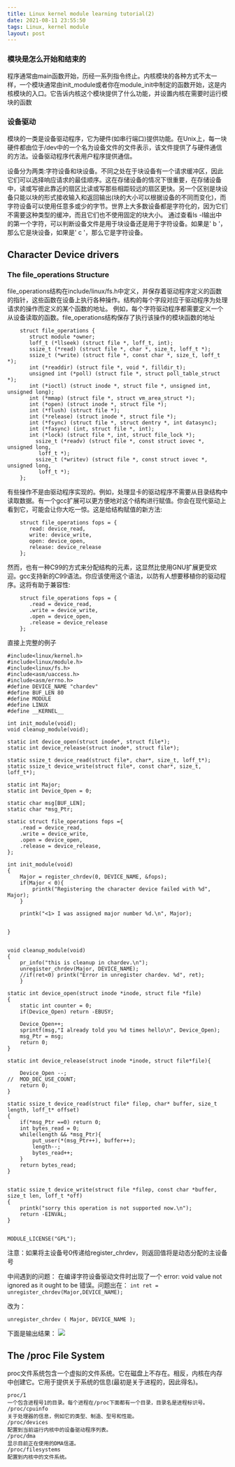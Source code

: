 ```yaml
---
title: Linux kernel module learning tutorial(2)
date: 2021-08-11 23:55:50
tags: Linux, kernel module
layout: post
---
```






### 模块是怎么开始和结束的

程序通常由main函数开始，历经一系列指令终止。内核模块的各种方式不太一样，一个模块通常由init_module或者你在module_init中制定的函数开始，这是内核模块的入口。它告诉内核这个模块提供了什么功能，并设置内核在需要时运行模块的函数


### 设备驱动
模块的一类是设备驱动程序，它为硬件(如串行端口)提供功能。在Unix上，每一块硬件都由位于/dev中的一个名为设备文件的文件表示，该文件提供了与硬件通信的方法。设备驱动程序代表用户程序提供通信。

设备分为两类:字符设备和块设备。不同之处在于块设备有一个请求缓冲区，因此它们可以选择响应请求的最佳顺序。这在存储设备的情况下很重要，在存储设备中，读或写彼此靠近的扇区比读或写那些相距较远的扇区更快。另一个区别是块设备只能以块的形式接收输入和返回输出(块的大小可以根据设备的不同而变化)，而字符设备可以使用任意多或少的字节。世界上大多数设备都是字符化的，因为它们不需要这种类型的缓冲，而且它们也不使用固定的块大小。
通过查看ls -l输出中的第一个字符，可以判断设备文件是用于块设备还是用于字符设备。如果是' b '，那么它是块设备，如果是' c '，那么它是字符设备。

## Character Device drivers
### The file_operations Structure
file_operations结构在include/linux/fs.h中定义，并保存着驱动程序定义的函数的指针，这些函数在设备上执行各种操作。结构的每个字段对应于驱动程序为处理请求的操作而定义的某个函数的地址。
例如，每个字符驱动程序都需要定义一个从设备读取的函数。file_operations结构保存了执行该操作的模块函数的地址
```
    struct file_operations {
       struct module *owner;
       loff_t (*llseek) (struct file *, loff_t, int);
       ssize_t (*read) (struct file *, char *, size_t, loff_t *);
       ssize_t (*write) (struct file *, const char *, size_t, loff_t *);
       int (*readdir) (struct file *, void *, filldir_t);
       unsigned int (*poll) (struct file *, struct poll_table_struct *);
       int (*ioctl) (struct inode *, struct file *, unsigned int, unsigned long);
       int (*mmap) (struct file *, struct vm_area_struct *);
       int (*open) (struct inode *, struct file *);
       int (*flush) (struct file *);
       int (*release) (struct inode *, struct file *);
       int (*fsync) (struct file *, struct dentry *, int datasync);
       int (*fasync) (int, struct file *, int);
       int (*lock) (struct file *, int, struct file_lock *);
    	 ssize_t (*readv) (struct file *, const struct iovec *, unsigned long,
          loff_t *);
    	 ssize_t (*writev) (struct file *, const struct iovec *, unsigned long,
          loff_t *);
    };
```
有些操作不是由驱动程序实现的。例如，处理显卡的驱动程序不需要从目录结构中读取数据。有一个gcc扩展可以更方便地对这个结构进行赋值。你会在现代驱动上看到它，可能会让你大吃一惊。这是给结构赋值的新方法:
```
    struct file_operations fops = {
       read: device_read,
       write: device_write,
       open: device_open,
       release: device_release
    };
```

然而，也有一种C99的方式来分配结构的元素，这显然比使用GNU扩展更受欢迎。gcc支持新的C99语法。你应该使用这个语法，以防有人想要移植你的驱动程序。这将有助于兼容性:
```
    struct file_operations fops = {
       .read = device_read,
       .write = device_write,
       .open = device_open,
       .release = device_release
    };
```

直接上完整的例子

```
#include<linux/kernel.h>
#include<linux/module.h>
#include<linux/fs.h>
#include<asm/uaccess.h>
#include<asm/errno.h>
#define DEVICE_NAME "chardev"
#define BUF_LEN 80
#define MODULE
#define LINUX
#define __KERNEL__

int init_module(void);
void cleanup_module(void);

static int device_open(struct inode*, struct file*);
static int device_release(struct inode*, struct file*);

static ssize_t device_read(struct file*, char*, size_t, loff_t*);
static ssize_t device_write(struct file*, const char*, size_t, loff_t*);

static int Major;
static int Device_Open = 0;

static char msg[BUF_LEN];
static char *msg_Ptr;

static struct file_operations fops ={
	.read = device_read,
	.write = device_write,
	.open = device_open,
	.release = device_release,
};

int init_module(void)
{
	Major = register_chrdev(0, DEVICE_NAME, &fops);
	if(Major < 0){
		printk("Registering the character device failed with %d", Major);
	}

	printk("<1> I was assigned major number %d.\n", Major);


}


void cleanup_module(void)
{
	pr_info("this is cleanup in chardev.\n");
	unregister_chrdev(Major, DEVICE_NAME);
	//if(ret<0) printk("Error in unregister chardev. %d", ret);
	}

static int device_open(struct inode *inode, struct file *file)
{
	static int counter = 0;
	if(Device_Open) return -EBUSY;

	Device_Open++;
	sprintf(msg,"I already told you %d times hello\n", Device_Open);
	msg_Ptr = msg;
	return 0;
}

static int device_release(struct inode *inode, struct file*file){

	Device_Open --;
//	MOD_DEC_USE_COUNT;
	return 0;
}

static ssize_t device_read(struct file* filep, char* buffer, size_t length, loff_t* offset)
{
	if(*msg_Ptr ==0) return 0;
	int bytes_read = 0;
	while(length && *msg_Ptr){
		put_user(*(msg_Ptr++), buffer++);
		length--;
		bytes_read++;
	}
	return bytes_read;
}


static ssize_t device_write(struct file *filep, const char *buffer, size_t len, loff_t *off)
{
	printk("sorry this operation is not supported now.\n");
	return -EINVAL;
}


MODULE_LICENSE("GPL");

```

注意：如果将主设备号0传递给register_chrdev，则返回值将是动态分配的主设备号

中间遇到的问题：
在编译字符设备驱动文件时出现了一个 error: void value not ignored as it ought to be 错误。问题出在：
 `int ret = unregister_chrdev(Major,DEVICE_NAME); `

 改为：
 ```
 unregister_chrdev ( Major, DEVICE_NAME );
 ```

 下面是输出结果：
 ![](https://github.com/tfxidian/tfxidian.github.io/raw/master/pic/chardev.png)

 ## The /proc File System
 proc文件系统包含一个虚拟的文件系统。它在磁盘上不存在。相反，内核在内存中创建它。它用于提供关于系统的信息(最初是关于进程的，因此得名)。
 ```
proc/1
一个包含进程号1的目录。每个进程在/proc下面都有一个目录，目录名是进程标识号。
/proc/cpuinfo
关于处理器的信息，例如它的类型、制造、型号和性能。
/proc/devices
配置到当前运行内核中的设备驱动程序列表。
/proc/dma
显示目前正在使用的DMA信道。
/proc/filesystems
配置到内核中的文件系统。
 ```

